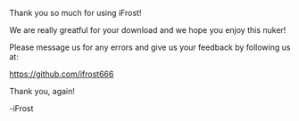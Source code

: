 Thank you so much for using iFrost!


We are really greatful for your download and we hope you enjoy this nuker!


Please message us for any errors and give us your feedback by following us at:

https://github.com/ifrost666


Thank you, again!

-iFrost
